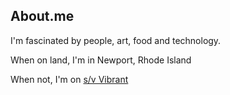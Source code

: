 ## About.me

I'm fascinated by people, art, food and technology.

When on land, I'm in Newport, Rhode Island

When not, I'm on [s/v Vibrant](http:svvibrant.com)

<!--
**robzarry/robzarry** is a ✨ _special_ ✨ repository because its `README.md` (this file) appears on your GitHub profile.

Here are some ideas to get you started:

- 🔭 I’m currently working on ...
- 🌱 I’m currently learning ...
- 👯 I’m looking to collaborate on ...
- 🤔 I’m looking for help with ...
- 💬 Ask me about ...
- 📫 How to reach me: ...
- 😄 Pronouns: ...
- ⚡ Fun fact: ...
-->
